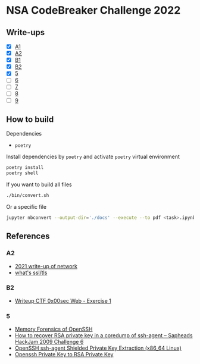 # NSA CodeBreaker Challenge 2022

## Write-ups

- [x] [A1](./docs/a1.pdf)
- [x] [A2](./docs/a2.pdf)
- [x] [B1](./docs/b1.pdf)
- [x] [B2](./docs/b2.pdf)
- [x] [5](./docs/task5.pdf)
- [ ] [6](./docs/task6.pdf)
- [ ] [7](./docs/task7.pdf)
- [ ] [8](./docs/task8.pdf)
- [ ] [9](./docs/task9.pdf)

## How to build

Dependencies

- `poetry`

Install dependencies by `poetry` and activate `poetry` virtual environment

```bash
poetry install
poetry shell
```

If you want to build all files

```bash
./bin/convert.sh
```

Or a specific file

```bash
jupyter nbconvert --output-dir='./docs' --execute --to pdf <task>.ipynb
```

## References

### A2

- [2021 write-up of network](https://github.com/luker983/nsa-codebreaker-2021/tree/main/task1)
- [what's ssl/tls](https://www.sslcerts.jp/)

### B2

- [Writeup CTF 0x00sec Web - Exercise 1](https://blog.jakubjuszczak.de/writeup-ctf-0x00sec-web-exercise-1/)

### 5

- [Memory Forensics of OpenSSH](http://lists.mindrot.org/pipermail/openssh-unix-dev/2014-May/032565.html)
- [How to recover RSA private key in a coredump of ssh-agent – Sapheads HackJam 2009 Challenge 6](https://web.archive.org/web/20110831073208/https://www.vnsecurity.net/2009/10/how-to-recover-rsa-private-key-in-a-coredump-of-ssh-agent-sapheads-hackjam-2009-challenge-6/)
- [OpenSSH ssh-agent Shielded Private Key Extraction (x86_64 Linux)](https://security.humanativaspa.it/openssh-ssh-agent-shielded-private-key-extraction-x86_64-linux/)
- [Openssh Private Key to RSA Private Key](https://stackoverflow.com/questions/54994641/openssh-private-key-to-rsa-private-key)
